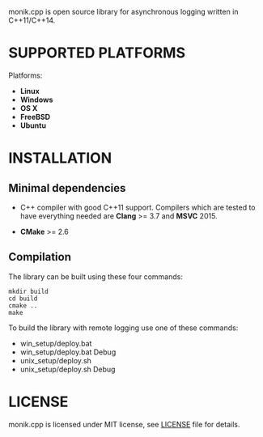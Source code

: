 monik.cpp is open source library for asynchronous logging written in C++11/C++14.

SUPPORTED PLATFORMS
===================

Platforms:

*   **Linux**
*   **Windows**
*   **OS X**
*   **FreeBSD**
*   **Ubuntu**

INSTALLATION
============

Minimal dependencies
--------------------

-   C++ compiler with good C++11 support. Compilers which are tested to have
    everything needed are **Clang** >= 3.7 and **MSVC** 2015.
*   **CMake** >= 2.6

Compilation
-----------

The library can be built using these four commands:

    mkdir build
    cd build
    cmake .. 
    make

To build the library with remote logging use one of these commands:

* win_setup/deploy.bat 
* win_setup/deploy.bat Debug
* unix_setup/deploy.sh
* unix_setup/deploy.sh Debug
    
LICENSE
=======

monik.cpp is licensed under MIT license, see [LICENSE](LICENSE) file for
details.